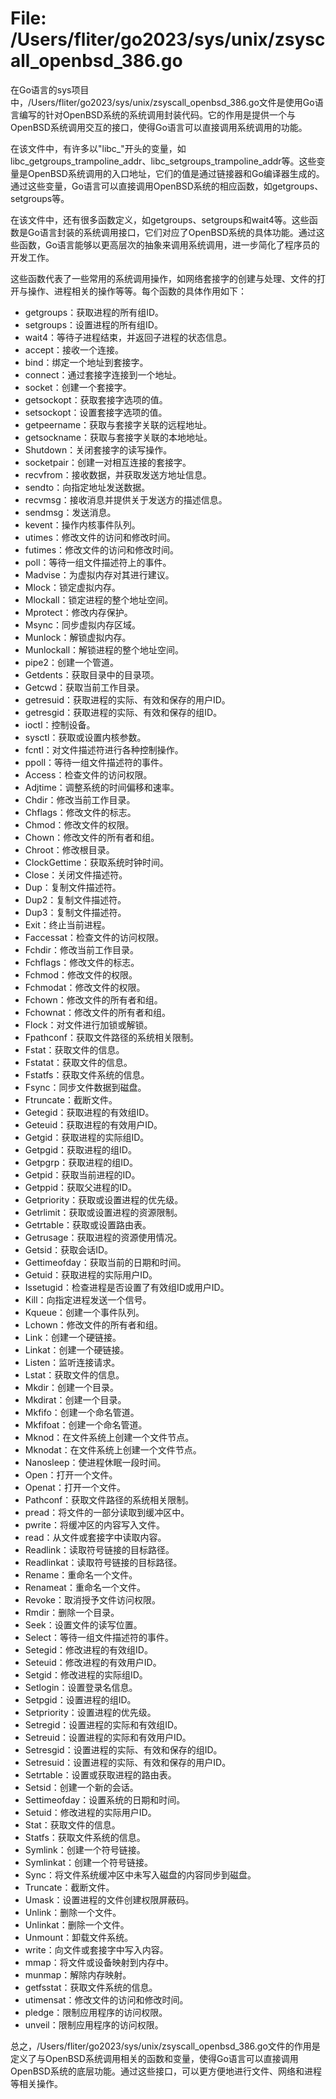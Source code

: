 # File: /Users/fliter/go2023/sys/unix/zsyscall_openbsd_386.go

在Go语言的sys项目中，/Users/fliter/go2023/sys/unix/zsyscall_openbsd_386.go文件是使用Go语言编写的针对OpenBSD系统的系统调用封装代码。它的作用是提供一个与OpenBSD系统调用交互的接口，使得Go语言可以直接调用系统调用的功能。

在该文件中，有许多以"libc_"开头的变量，如libc_getgroups_trampoline_addr、libc_setgroups_trampoline_addr等。这些变量是OpenBSD系统调用的入口地址，它们的值是通过链接器和Go编译器生成的。通过这些变量，Go语言可以直接调用OpenBSD系统的相应函数，如getgroups、setgroups等。

在该文件中，还有很多函数定义，如getgroups、setgroups和wait4等。这些函数是Go语言封装的系统调用接口，它们对应了OpenBSD系统的具体功能。通过这些函数，Go语言能够以更高层次的抽象来调用系统调用，进一步简化了程序员的开发工作。

这些函数代表了一些常用的系统调用操作，如网络套接字的创建与处理、文件的打开与操作、进程相关的操作等等。每个函数的具体作用如下：

- getgroups：获取进程的所有组ID。
- setgroups：设置进程的所有组ID。
- wait4：等待子进程结束，并返回子进程的状态信息。
- accept：接收一个连接。
- bind：绑定一个地址到套接字。
- connect：通过套接字连接到一个地址。
- socket：创建一个套接字。
- getsockopt：获取套接字选项的值。
- setsockopt：设置套接字选项的值。
- getpeername：获取与套接字关联的远程地址。
- getsockname：获取与套接字关联的本地地址。
- Shutdown：关闭套接字的读写操作。
- socketpair：创建一对相互连接的套接字。
- recvfrom：接收数据，并获取发送方地址信息。
- sendto：向指定地址发送数据。
- recvmsg：接收消息并提供关于发送方的描述信息。
- sendmsg：发送消息。
- kevent：操作内核事件队列。
- utimes：修改文件的访问和修改时间。
- futimes：修改文件的访问和修改时间。
- poll：等待一组文件描述符上的事件。
- Madvise：为虚拟内存对其进行建议。
- Mlock：锁定虚拟内存。
- Mlockall：锁定进程的整个地址空间。
- Mprotect：修改内存保护。
- Msync：同步虚拟内存区域。
- Munlock：解锁虚拟内存。
- Munlockall：解锁进程的整个地址空间。
- pipe2：创建一个管道。
- Getdents：获取目录中的目录项。
- Getcwd：获取当前工作目录。
- getresuid：获取进程的实际、有效和保存的用户ID。
- getresgid：获取进程的实际、有效和保存的组ID。
- ioctl：控制设备。
- sysctl：获取或设置内核参数。
- fcntl：对文件描述符进行各种控制操作。
- ppoll：等待一组文件描述符的事件。
- Access：检查文件的访问权限。
- Adjtime：调整系统的时间偏移和速率。
- Chdir：修改当前工作目录。
- Chflags：修改文件的标志。
- Chmod：修改文件的权限。
- Chown：修改文件的所有者和组。
- Chroot：修改根目录。
- ClockGettime：获取系统时钟时间。
- Close：关闭文件描述符。
- Dup：复制文件描述符。
- Dup2：复制文件描述符。
- Dup3：复制文件描述符。
- Exit：终止当前进程。
- Faccessat：检查文件的访问权限。
- Fchdir：修改当前工作目录。
- Fchflags：修改文件的标志。
- Fchmod：修改文件的权限。
- Fchmodat：修改文件的权限。
- Fchown：修改文件的所有者和组。
- Fchownat：修改文件的所有者和组。
- Flock：对文件进行加锁或解锁。
- Fpathconf：获取文件路径的系统相关限制。
- Fstat：获取文件的信息。
- Fstatat：获取文件的信息。
- Fstatfs：获取文件系统的信息。
- Fsync：同步文件数据到磁盘。
- Ftruncate：截断文件。
- Getegid：获取进程的有效组ID。
- Geteuid：获取进程的有效用户ID。
- Getgid：获取进程的实际组ID。
- Getpgid：获取进程的组ID。
- Getpgrp：获取进程的组ID。
- Getpid：获取当前进程的ID。
- Getppid：获取父进程的ID。
- Getpriority：获取或设置进程的优先级。
- Getrlimit：获取或设置进程的资源限制。
- Getrtable：获取或设置路由表。
- Getrusage：获取进程的资源使用情况。
- Getsid：获取会话ID。
- Gettimeofday：获取当前的日期和时间。
- Getuid：获取进程的实际用户ID。
- Issetugid：检查进程是否设置了有效组ID或用户ID。
- Kill：向指定进程发送一个信号。
- Kqueue：创建一个事件队列。
- Lchown：修改文件的所有者和组。
- Link：创建一个硬链接。
- Linkat：创建一个硬链接。
- Listen：监听连接请求。
- Lstat：获取文件的信息。
- Mkdir：创建一个目录。
- Mkdirat：创建一个目录。
- Mkfifo：创建一个命名管道。
- Mkfifoat：创建一个命名管道。
- Mknod：在文件系统上创建一个文件节点。
- Mknodat：在文件系统上创建一个文件节点。
- Nanosleep：使进程休眠一段时间。
- Open：打开一个文件。
- Openat：打开一个文件。
- Pathconf：获取文件路径的系统相关限制。
- pread：将文件的一部分读取到缓冲区中。
- pwrite：将缓冲区的内容写入文件。
- read：从文件或套接字中读取内容。
- Readlink：读取符号链接的目标路径。
- Readlinkat：读取符号链接的目标路径。
- Rename：重命名一个文件。
- Renameat：重命名一个文件。
- Revoke：取消授予文件访问权限。
- Rmdir：删除一个目录。
- Seek：设置文件的读写位置。
- Select：等待一组文件描述符的事件。
- Setegid：修改进程的有效组ID。
- Seteuid：修改进程的有效用户ID。
- Setgid：修改进程的实际组ID。
- Setlogin：设置登录名信息。
- Setpgid：设置进程的组ID。
- Setpriority：设置进程的优先级。
- Setregid：设置进程的实际和有效组ID。
- Setreuid：设置进程的实际和有效用户ID。
- Setresgid：设置进程的实际、有效和保存的组ID。
- Setresuid：设置进程的实际、有效和保存的用户ID。
- Setrtable：设置或获取进程的路由表。
- Setsid：创建一个新的会话。
- Settimeofday：设置系统的日期和时间。
- Setuid：修改进程的实际用户ID。
- Stat：获取文件的信息。
- Statfs：获取文件系统的信息。
- Symlink：创建一个符号链接。
- Symlinkat：创建一个符号链接。
- Sync：将文件系统缓冲区中未写入磁盘的内容同步到磁盘。
- Truncate：截断文件。
- Umask：设置进程的文件创建权限屏蔽码。
- Unlink：删除一个文件。
- Unlinkat：删除一个文件。
- Unmount：卸载文件系统。
- write：向文件或套接字中写入内容。
- mmap：将文件或设备映射到内存中。
- munmap：解除内存映射。
- getfsstat：获取文件系统的信息。
- utimensat：修改文件的访问和修改时间。
- pledge：限制应用程序的访问权限。
- unveil：限制应用程序的访问权限。

总之，/Users/fliter/go2023/sys/unix/zsyscall_openbsd_386.go文件的作用是定义了与OpenBSD系统调用相关的函数和变量，使得Go语言可以直接调用OpenBSD系统的底层功能。通过这些接口，可以更方便地进行文件、网络和进程等相关操作。

